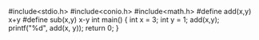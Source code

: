 #include<stdio.h>
#include<conio.h>
#include<math.h>
#define add(x,y) x+y
#define sub(x,y) x-y
int main() {
	int x = 3;
	int y = 1;
	add(x,y);
	printf("%d", add(x, y));
	return 0;
}
